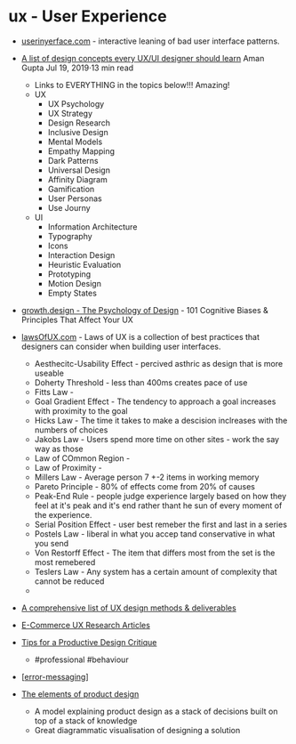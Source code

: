 ux - User Experience
====================

* [userinyerface.com](https://userinyerface.com/) - interactive leaning of bad user interface patterns.
* [A list of design concepts every UX/UI designer should learn](https://uxdesign.cc/a-list-of-design-concepts-every-ux-ui-designer-should-learn-7e2d8412b391) Aman Gupta Jul 19, 2019·13 min read
    * Links to EVERYTHING in the topics below!!! Amazing!
    * UX
        * UX Psychology
        * UX Strategy
        * Design Research
        * Inclusive Design
        * Mental Models
        * Empathy Mapping
        * Dark Patterns
        * Universal Design
        * Affinity Diagram
        * Gamification
        * User Personas
        * Use Journy
    * UI
        * Information Architecture
        * Typography
        * Icons
        * Interaction Design
        * Heuristic Evaluation
        * Prototyping
        * Motion Design
        * Empty States
* [growth.design - The Psychology of Design](https://growth.design/psychology/) - 101 Cognitive Biases & Principles That Affect Your UX
* [lawsOfUX.com](https://lawsofux.com/) - Laws of UX is a collection of best practices that designers can consider when building user interfaces.
    * Aesthecitc-Usability Effect - percived asthric as design that is more useable
    * Doherty Threshold - less than 400ms creates pace of use
    * Fitts Law - 
    * Goal Gradient Effect - The tendency to approach a goal increases with proximity to the goal
    * Hicks Law - The time it takes to make a descision inclreases with the numbers of choices
    * Jakobs Law - Users spend more time on other sites - work the say way as those
    * Law of COmmon Region - 
    * Law of Proximity -
    * Millers Law - Average person 7 +-2 items in working memory
    * Pareto Principle - 80% of effects come from 20% of causes
    * Peak-End Rule - people judge experience largely based on how they feel at it's peak and it's end rather thant he sun of every moment of the experience.
    * Serial Position Effect - user best remeber the first and last in a series
    * Postels Law - liberal in what you accep tand conservative in what you send
    * Von Restorff Effect - The item that differs most from the set is the most remebered
    * Teslers Law - Any system has a certain amount of complexity that cannot be reduced
    * 
* [A comprehensive list of UX design methods & deliverables](https://uxdesign.cc/a-comprehensive-list-of-ux-design-methods-deliverables-2021-2feb3e70e168)
* [E-Commerce UX Research Articles](https://baymard.com/blog)

* [Tips for a Productive Design Critique](https://www.toptal.com/designers/product-design/productive-design-critique-guide)
    * #professional #behaviour

* [[error-messaging]]

* [The elements of product design](https://jamiemill.com/blog/elements-of-product-design/)
    * A model explaining product design as a stack of decisions built on top of a stack of knowledge
    * Great diagrammatic visualisation of designing a solution

[//begin]: # "Autogenerated link references for markdown compatibility"
[error-messaging]: error-messaging.md "Error Messaging"
[//end]: # "Autogenerated link references"